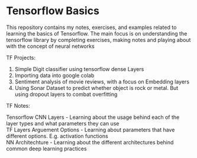 # Tensorflow Basics

This repository contains my notes, exercises, and examples related to learning the basics of Tensorflow. The main focus is on understanding the tensorflow library by completing exercises, making notes and playing about with the concept of neural networks

TF Projects:

1. Simple Digit classifier using tensorflow dense Layers
2. Importing data into google colab
3. Sentiment analysis of movie reviews, with a focus on Embedding layers
4. Using Sonar Dataset to predict whether object is rock or metal. But using dropout layers to combat overfitting

TF Notes:

Tensorflow CNN Layers - Learning about the usage behind each of the layer types and what parameters they can use  
TF Layers Arguement Options - Learning about parameters that have different options. E.g. activation functions  
NN Architechture - Learning about the different architectures behind common deep learning practices  

